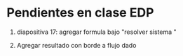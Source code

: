 Pendientes en clase EDP
======================

1. diapositiva 17:  agregar formula bajo "resolver sistema "

2. Agregar resultado con borde a flujo dado
